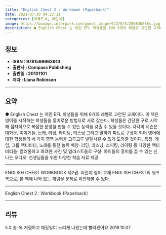 ```yaml
---
title: "English Chest 2 : Workbook (Paperback)"
date: 2021-07-30 04:23:31
categories: [외국도서, 어린이]
image: https://bimage.interpark.com/goods_image/6/2/8/5/206846285s.jpg
description: ● English Chest 는 어린 EFL 학생들을 위해 6개의 레벨로 고안된 교재이다. 이 책은 영어를 시작하는 학생들을 흥미로운 방법으로 사로 잡는다. 학생들은 간단한 구로 시작해 점차적으로 복잡한 문장을 만들 수 있는 능력을 갖출 수 있을 것이다. 각각의 레슨은 대화문, 이야기
---
```


## **정보**

- **ISBN : 9781599663913**
- **출판사 : Compass Publishing**
- **출판일 : 20101101**
- **저자 : Liana Robinson**

------



## **요약**

●  English Chest 는 어린 EFL 학생들을 위해 6개의 레벨로 고안된 교재이다. 이 책은 영어를 시작하는 학생들을 흥미로운 방법으로 사로 잡는다. 학생들은 간단한 구로 시작해 점차적으로 복잡한 문장을 만들 수 있는 능력을 갖출 수 있을 것이다. 각각의 레슨은 대화문, 이야기들, 노래, 리딩, 라이팅, 리스닝 그리고 말하기 파트로 구성이 되어 영어에 대한 학생들의 네 가지 영역 능력을 고루고루 발달시킬 수 있게 도와줄 것이다. 특징· 게임, 그룹 액티비티, 노래를 통한 능력 배양·  리딩, 리스닝, 스피킹, 라이팅 등 다양한 액티비티들·  컬러풀하고 화려한 사진 및 일러스트들로 구성·  아이들의 흥미를 끌 수 있는 신나는 오디오·  선생님들을 위한 다양한 학습 자료 제공

------

ENGLISH CHEST WORKBOOK 제2권. 어린이 영어 교재 ENGLISH CHEST의 워크북으로, 본 책에 나와 있는 개념을 문제로 확인해볼 수 있다.

------


English Chest 2 : Workbook (Paperback) 

------


## **리뷰** 

5.0 송-옥 저렴하고 예정일이 느리게 나왔는데 빨리왔어요 2019.10.07 <br/>